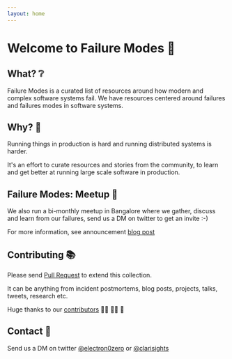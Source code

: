 ```yaml
---
layout: home
---
```


# Welcome to Failure Modes :wave:

## What? :grey_question:
Failure Modes is a curated list of resources around how modern and complex software systems fail.
We have resources centered around failures and failures modes in software systems.

## Why? :thinking:
Running things in production is hard and running distributed systems is harder.

It's an effort to curate resources and stories from the community, to learn and get better at running large scale software in production.

## Failure Modes: Meetup :busts_in_silhouette:
We also run a bi-monthly meetup in Bangalore where we gather, discuss and learn from our failures, send us a DM on twitter to get an invite :-)

For more information, see announcement [blog post](link)

## Contributing :books:
Please send [Pull Request](https://github.com/electron0zero/failure-modes) to extend this collection.

It can be anything from incident postmortems, blog posts, projects, talks, tweets, research etc.

Huge thanks to our [contributors](https://github.com/electron0zero/failure-modes/graphs/contributors) :bowing_man: :bowing_woman: :tada:

## Contact :email:
Send us a DM on twitter [@electron0zero](https://twitter.com/electron0zero) or [@clarisights](https://twitter.com/clarisights)
